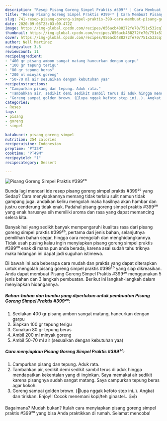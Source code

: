 ```yaml
---
description: "Resep Pisang Goreng Simpel Praktis #399²⁰ | Cara Membuat Pisang Goreng Simpel Praktis #399²⁰ Yang Enak Banget"
title: "Resep Pisang Goreng Simpel Praktis #399²⁰ | Cara Membuat Pisang Goreng Simpel Praktis #399²⁰ Yang Enak Banget"
slug: 741-resep-pisang-goreng-simpel-praktis-399-cara-membuat-pisang-goreng-simpel-praktis-399-yang-enak-banget
date: 2020-09-05T23:03:09.472Z
image: https://img-global.cpcdn.com/recipes/056acb488272fe70/751x532cq70/pisang-goreng-simpel-praktis-399⁰-foto-resep-utama.jpg
thumbnail: https://img-global.cpcdn.com/recipes/056acb488272fe70/751x532cq70/pisang-goreng-simpel-praktis-399⁰-foto-resep-utama.jpg
cover: https://img-global.cpcdn.com/recipes/056acb488272fe70/751x532cq70/pisang-goreng-simpel-praktis-399⁰-foto-resep-utama.jpg
author: Nell Martinez
ratingvalue: 3.8
reviewcount: 11
recipeingredient:
- "400 gr pisang ambon sangat matang hancurkan dengan garpu"
- "100 gr tepung terigu"
- "80 gr tepung beras"
- "200 ml minyak goreng"
- "50-70 ml air sesuaikan dengan kebutuhan yaa"
recipeinstructions:
- "Campurkan pisang dan tepung. Aduk rata."
- "Tambahkan air, sedikit demi sedikit sambil terus di aduk hingga mendapatkan kekentalan yang di inginkan. Saya memakai air sedikit karena pisangnya sudah sangat matang. Saya campurkan tepung beras agar kokoh."
- "Goreng sampai golden brown. (🙏lupa nggak kefoto step ini..). Angkat dan tiriskan. Enjoy!! Cocok menemani kopi/teh ginastel.. 👍👍"
categories:
- Resep
tags:
- pisang
- goreng
- simpel

katakunci: pisang goreng simpel 
nutrition: 254 calories
recipecuisine: Indonesian
preptime: "PT32M"
cooktime: "PT49M"
recipeyield: "1"
recipecategory: Dessert

---
```



![Pisang Goreng Simpel Praktis #399²⁰](https://img-global.cpcdn.com/recipes/056acb488272fe70/751x532cq70/pisang-goreng-simpel-praktis-399⁰-foto-resep-utama.jpg)

Bunda lagi mencari ide resep pisang goreng simpel praktis #399²⁰ yang Sedap? Cara menyiapkannya memang tidak terlalu sulit namun tidak gampang juga. andaikan keliru mengolah maka hasilnya akan hambar dan justru cenderung tidak enak. Padahal pisang goreng simpel praktis #399²⁰ yang enak harusnya sih memiliki aroma dan rasa yang dapat memancing selera kita.

Banyak hal yang sedikit banyak mempengaruhi kualitas rasa dari pisang goreng simpel praktis #399²⁰, pertama dari jenis bahan, selanjutnya pemilihan bahan segar, hingga cara mengolah dan menghidangkannya. Tidak usah pusing kalau ingin menyiapkan pisang goreng simpel praktis #399²⁰ enak di mana pun anda berada, karena asal sudah tahu triknya maka hidangan ini dapat jadi suguhan istimewa.




Di bawah ini ada beberapa cara mudah dan praktis yang dapat diterapkan untuk mengolah pisang goreng simpel praktis #399²⁰ yang siap dikreasikan. Anda dapat membuat Pisang Goreng Simpel Praktis #399²⁰ menggunakan 5 jenis bahan dan 3 langkah pembuatan. Berikut ini langkah-langkah dalam menyiapkan hidangannya.

<!--inarticleads1-->

##### Bahan-bahan dan bumbu yang diperlukan untuk pembuatan Pisang Goreng Simpel Praktis #399²⁰:

1. Sediakan 400 gr pisang ambon sangat matang, hancurkan dengan garpu
1. Siapkan 100 gr tepung terigu
1. Gunakan 80 gr tepung beras
1. Ambil 200 ml minyak goreng
1. Ambil 50-70 ml air (sesuaikan dengan kebutuhan yaa)




<!--inarticleads2-->

##### Cara menyiapkan Pisang Goreng Simpel Praktis #399²⁰:

1. Campurkan pisang dan tepung. Aduk rata.
1. Tambahkan air, sedikit demi sedikit sambil terus di aduk hingga mendapatkan kekentalan yang di inginkan. Saya memakai air sedikit karena pisangnya sudah sangat matang. Saya campurkan tepung beras agar kokoh.
1. Goreng sampai golden brown. (🙏lupa nggak kefoto step ini..). Angkat dan tiriskan. Enjoy!! Cocok menemani kopi/teh ginastel.. 👍👍




Bagaimana? Mudah bukan? Itulah cara menyiapkan pisang goreng simpel praktis #399²⁰ yang bisa Anda praktikkan di rumah. Selamat mencoba!
